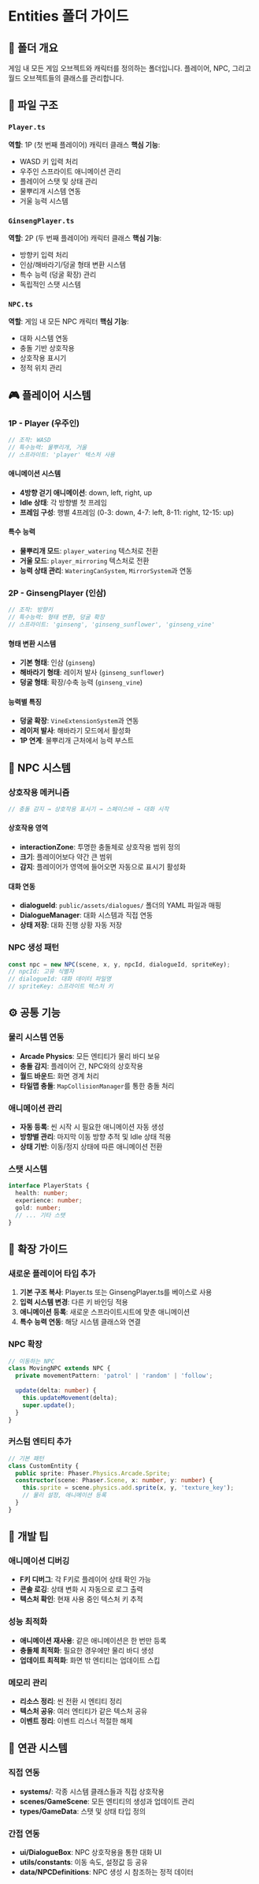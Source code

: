 # Entities 폴더 가이드

## 📁 폴더 개요
게임 내 모든 게임 오브젝트와 캐릭터를 정의하는 폴더입니다. 플레이어, NPC, 그리고 월드 오브젝트들의 클래스를 관리합니다.

## 📄 파일 구조

### `Player.ts`
**역할**: 1P (첫 번째 플레이어) 캐릭터 클래스
**핵심 기능**:
- WASD 키 입력 처리
- 우주인 스프라이트 애니메이션 관리
- 플레이어 스탯 및 상태 관리
- 물뿌리개 시스템 연동
- 거울 능력 시스템

### `GinsengPlayer.ts`
**역할**: 2P (두 번째 플레이어) 캐릭터 클래스
**핵심 기능**:
- 방향키 입력 처리
- 인삼/해바라기/덩굴 형태 변환 시스템
- 특수 능력 (덩굴 확장) 관리
- 독립적인 스탯 시스템

### `NPC.ts`
**역할**: 게임 내 모든 NPC 캐릭터
**핵심 기능**:
- 대화 시스템 연동
- 충돌 기반 상호작용
- 상호작용 표시기
- 정적 위치 관리

## 🎮 플레이어 시스템

### 1P - Player (우주인)
```typescript
// 조작: WASD
// 특수능력: 물뿌리개, 거울
// 스프라이트: 'player' 텍스처 사용
```

#### 애니메이션 시스템
- **4방향 걷기 애니메이션**: down, left, right, up
- **Idle 상태**: 각 방향별 첫 프레임
- **프레임 구성**: 행별 4프레임 (0-3: down, 4-7: left, 8-11: right, 12-15: up)

#### 특수 능력
- **물뿌리개 모드**: `player_watering` 텍스처로 전환
- **거울 모드**: `player_mirroring` 텍스처로 전환
- **능력 상태 관리**: `WateringCanSystem`, `MirrorSystem`과 연동

### 2P - GinsengPlayer (인삼)
```typescript
// 조작: 방향키
// 특수능력: 형태 변환, 덩굴 확장
// 스프라이트: 'ginseng', 'ginseng_sunflower', 'ginseng_vine'
```

#### 형태 변환 시스템
- **기본 형태**: 인삼 (`ginseng`)
- **해바라기 형태**: 레이저 발사 (`ginseng_sunflower`)
- **덩굴 형태**: 확장/수축 능력 (`ginseng_vine`)

#### 능력별 특징
- **덩굴 확장**: `VineExtensionSystem`과 연동
- **레이저 발사**: 해바라기 모드에서 활성화
- **1P 연계**: 물뿌리개 근처에서 능력 부스트

## 🤖 NPC 시스템

### 상호작용 메커니즘
```typescript
// 충돌 감지 → 상호작용 표시기 → 스페이스바 → 대화 시작
```

#### 상호작용 영역
- **interactionZone**: 투명한 충돌체로 상호작용 범위 정의
- **크기**: 플레이어보다 약간 큰 범위
- **감지**: 플레이어가 영역에 들어오면 자동으로 표시기 활성화

#### 대화 연동
- **dialogueId**: `public/assets/dialogues/` 폴더의 YAML 파일과 매핑
- **DialogueManager**: 대화 시스템과 직접 연동
- **상태 저장**: 대화 진행 상황 자동 저장

### NPC 생성 패턴
```typescript
const npc = new NPC(scene, x, y, npcId, dialogueId, spriteKey);
// npcId: 고유 식별자
// dialogueId: 대화 데이터 파일명
// spriteKey: 스프라이트 텍스처 키
```

## ⚙️ 공통 기능

### 물리 시스템 연동
- **Arcade Physics**: 모든 엔티티가 물리 바디 보유
- **충돌 감지**: 플레이어 간, NPC와의 상호작용
- **월드 바운드**: 화면 경계 처리
- **타일맵 충돌**: `MapCollisionManager`를 통한 충돌 처리

### 애니메이션 관리
- **자동 등록**: 씬 시작 시 필요한 애니메이션 자동 생성
- **방향별 관리**: 마지막 이동 방향 추적 및 Idle 상태 적용
- **상태 기반**: 이동/정지 상태에 따른 애니메이션 전환

### 스탯 시스템
```typescript
interface PlayerStats {
  health: number;
  experience: number;
  gold: number;
  // ... 기타 스탯
}
```

## 🔧 확장 가이드

### 새로운 플레이어 타입 추가
1. **기본 구조 복사**: Player.ts 또는 GinsengPlayer.ts를 베이스로 사용
2. **입력 시스템 변경**: 다른 키 바인딩 적용
3. **애니메이션 등록**: 새로운 스프라이트시트에 맞춘 애니메이션
4. **특수 능력 연동**: 해당 시스템 클래스와 연결

### NPC 확장
```typescript
// 이동하는 NPC
class MovingNPC extends NPC {
  private movementPattern: 'patrol' | 'random' | 'follow';
  
  update(delta: number) {
    this.updateMovement(delta);
    super.update();
  }
}
```

### 커스텀 엔티티 추가
```typescript
// 기본 패턴
class CustomEntity {
  public sprite: Phaser.Physics.Arcade.Sprite;
  constructor(scene: Phaser.Scene, x: number, y: number) {
    this.sprite = scene.physics.add.sprite(x, y, 'texture_key');
    // 물리 설정, 애니메이션 등록
  }
}
```

## 🎯 개발 팁

### 애니메이션 디버깅
- **F키 디버그**: 각 F키로 플레이어 상태 확인 가능
- **콘솔 로깅**: 상태 변화 시 자동으로 로그 출력
- **텍스처 확인**: 현재 사용 중인 텍스처 키 추적

### 성능 최적화
- **애니메이션 재사용**: 같은 애니메이션은 한 번만 등록
- **충돌체 최적화**: 필요한 경우에만 물리 바디 생성
- **업데이트 최적화**: 화면 밖 엔티티는 업데이트 스킵

### 메모리 관리
- **리소스 정리**: 씬 전환 시 엔티티 정리
- **텍스처 공유**: 여러 엔티티가 같은 텍스처 공유
- **이벤트 정리**: 이벤트 리스너 적절한 해제

## 🔗 연관 시스템

### 직접 연동
- **systems/**: 각종 시스템 클래스들과 직접 상호작용
- **scenes/GameScene**: 모든 엔티티의 생성과 업데이트 관리
- **types/GameData**: 스탯 및 상태 타입 정의

### 간접 연동
- **ui/DialogueBox**: NPC 상호작용을 통한 대화 UI
- **utils/constants**: 이동 속도, 설정값 등 공유
- **data/NPCDefinitions**: NPC 생성 시 참조하는 정적 데이터